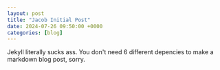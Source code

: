```yaml
---
layout: post
title: "Jacob Initial Post"
date: 2024-07-26 09:50:00 +0000
categories: [blog]
---
```


Jekyll literally sucks ass. You don't need 6 different depencies to make a markdown blog post, sorry.
